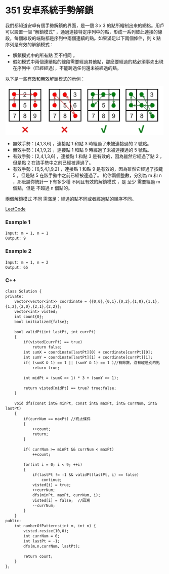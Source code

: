 # 351 安卓系統手勢解鎖

我們都知道安卓有個手勢解鎖的界面，是一個 3 x 3 的點所繪制出來的網格。用戶可以設置一個 “解鎖模式” ，通過連接特定序列中的點，形成一系列彼此連接的線段，每個線段的端點都是序列中兩個連續的點。如果滿足以下兩個條件，則 k 點序列是有效的解鎖模式：

* 解鎖模式中的所有點 互不相同 。
* 假如模式中兩個連續點的線段需要經過其他點，那麽要經過的點必須事先出現在序列中（已經經過），不能跨過任何還未被經過的點。
 

以下是一些有效和無效解鎖模式的示例：

<img src = "img/351.png" width = "500"/>

* 無效手勢：[4,1,3,6] ，連接點 1 和點 3 時經過了未被連接過的 2 號點。
* 無效手勢：[4,1,9,2] ，連接點 1 和點 9 時經過了未被連接過的 5 號點。
* 有效手勢：[2,4,1,3,6] ，連接點 1 和點 3 是有效的，因為雖然它經過了點 2 ，但是點 2 在該手勢中之前已經被連過了。
* 有效手勢：[6,5,4,1,9,2] ，連接點 1 和點 9 是有效的，因為雖然它經過了按鍵 5 ，但是點 5 在該手勢中之前已經被連過了。
給你兩個整數，分別為 ​​m 和 n ，那麽請你統計一下有多少種 不同且有效的解鎖模式 ，是 至少 需要經過 m 個點，但是 不超過 n 個點的。

兩個解鎖模式 不同 需滿足：經過的點不同或者經過點的順序不同。


[LeetCode](https://leetcode-cn.com/android-unlock-patterns/)

### Example 1

```
Input: m = 1, n = 1
Output: 9
```

### Example 2

```
Input: m = 1, n = 2
Output: 65
```

### C++ 

```
class Solution {
private:
    vector<vector<int>> coordinate = {{0,0},{0,1},{0,2},{1,0},{1,1},{1,2},{2,0},{2,1},{2,2}};
    vector<int> visted;
    int count{0};
    bool initialized{false};

    bool validPt(int lastPt, int currPt)
    {
        if(visted[currPt] == true)
            return false;
        int sumX = coordinate[lastPt][0] + coordinate[currPt][0];
        int sumY = coordinate[lastPt][1] + coordinate[currPt][1];
        if( (sumX & 1) == 1 || (sumY & 1) == 1 )//有餘數，沒有經過別的點
            return true;
        
        int midPt = (sumX >> 1) * 3 + (sumY >> 1);

        return visted[midPt] == true? true:false;
    }

    void dfs(const int& minPt, const int& maxPt, int& currNum, int& lastPt)
    {
        if(currNum == maxPt) //終止條件
        {    
            ++count;
            return;
        }

        if( currNum >= minPt && currNum < maxPt)
            ++count;

        for(int i = 0; i < 9; ++i)
        {
            if(lastPt != -1 && validPt(lastPt, i) == false)
                continue;
            visted[i] = true;
            ++currNum;
            dfs(minPt, maxPt, currNum, i);
            visted[i] = false;  //回溯
            --currNum;            
        }
    }
public:
    int numberOfPatterns(int m, int n) {
        visted.resize(10,0);
        int currNum = 0;
        int lastPt = -1;
        dfs(m,n,currNum, lastPt);

        return count;
    }
};
```
